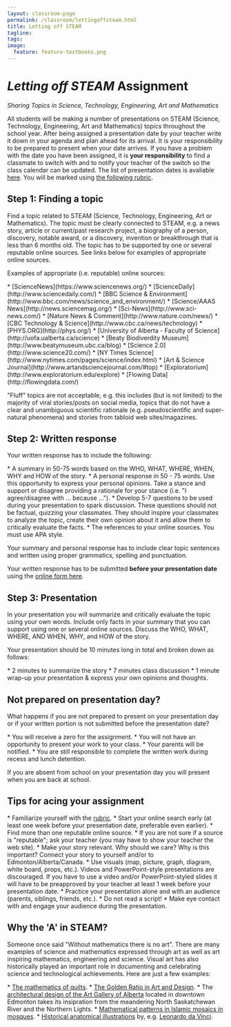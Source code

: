 ```yaml
---
layout: classroom-page
permalink: /classroom/lettingoffsteam.html
title: Letting off STEAM
tagline:
tags:
image:
  feature: feature-textbooks.png
---
```

<h1><em>Letting off STEAM</em> Assignment</h1>
<p><em>Sharing Topics in Science, Technology, Engineering, Art and Mathematics</em></p>

<p>All students will be making a number of presentations on STEAM (Science, Technology, Engineering, Art and Mathematics) topics throughout the school year. After being assigned a presentation date by your teacher write it down in your agenda and plan ahead for its arrival. It is your responsibility to be prepared to present when your date arrives. If you have a problem with the date you have been assigned, it is <strong>your responsibility</strong> to find a classmate to switch with and to notify your teacher of the switch so the class calendar can be updated. The list of presentation dates is avaliable <a href="https://docs.google.com/spreadsheets/d/1y_b_imhDCj5xEqRoVe2hgBfz0_gmdVjF0P1YJiA2gMk/edit?usp=sharing">here</a>. You will be marked using <a href="lettingoffsteamrubric.pdf">the following rubric</a>.</p>

<h2>Step 1: Finding a topic</h2>
<p>Find a topic related to STEAM (Science, Technology, Engineering, Art or Mathematics). The topic must be clearly connected to STEAM, e.g. a news story, article or current/past research project, a biography of a person, discovery, notable award, or a discovery, invention or breakthrough that is less than 6 months old. The topic has to be supported by one or several reputable online sources. See links below for examples of appropriate online sources.</p>
	
<p>Examples of appropriate (i.e. reputable) online sources:</p>
* [ScienceNews](https://www.sciencenews.org/)
* [ScienceDaily](http://www.sciencedaily.com/)
* [BBC Science & Environment](http://www.bbc.com/news/science_and_environment/)
* [Science/AAAS News](http://news.sciencemag.org/)
* [Sci-News](http://www.sci-news.com/)
* [Nature News & Comment](http://www.nature.com/news/)
* [CBC Technology & Science](http://www.cbc.ca/news/technology)
* [PHYS.ORG](http://phys.org/)
* [University of Alberta - Faculty of Science](http://uofa.ualberta.ca/science)
* [Beaty Biodiverdity Museum](http://www.beatymuseum.ubc.ca/blog)
* [Science 2.0](http://www.science20.com/)
* [NY Times Science](http://www.nytimes.com/pages/science/index.html)
* [Art & Science Journal](http://www.artandsciencejournal.com/#top)
* [Exploratorium](http://www.exploratorium.edu/explore)
* [Flowing Data](http://flowingdata.com/)

<p>"Fluff" topics are not acceptable, e.g. this includes (but is not limited) to the majority of viral stories/posts on social media, topics that do not have a clear and unambiguous scientific rationale (e.g. pseudoscientific and super-natural phenomena) and stories from tabloid web sites/magazines.</p>

<h2>Step 2: Written response</h2>
<p>Your written response has to include the following:</p>
* A summary in 50-75 words based on the WHO, WHAT, WHERE, WHEN, WHY and HOW of the story.
* A personal response in 50 - 75 words. Use this opportunity to express your personal opinions. Take a stance and support or disagree providing a rationale for your stance (i.e. "I agree/disagree with ... because ...").
* Develop 5-7 questions to be used during your presentation to spark discussion. These questions should not be factual, quizzing your classmates. They should inspire your classmates to analyze the topic, create their own opinion about it and allow them to critically evaluate the facts.
* The references to your online sources. You must use APA style.

<p>Your summary and personal response has to include clear topic sentences and written using proper grammatics, spelling and punctuation.</p>
	
<p>Your written response has to be submitted <strong>before your presentation date</strong> using the <a href="http://goo.gl/forms/JLpXzRqB6c">online form here</a>.</p>

<h2>Step 3: Presentation</h2>
<p>In your presentation you will summarize and critically evaluate the topic using your own words. Include only facts in your summary that you can support using one or several online sources. Discuss the WHO, WHAT, WHERE, AND WHEN, WHY, and HOW of the story.</p>

<p>Your presentation should be 10 minutes long in total and broken down as follows:</p>
* 2 minutes to summarize the story
* 7 minutes class discussion
* 1 minute wrap-up your presentation & express your own opinions and thoughts.

<h2>Not prepared on presentation day?</h2>
<p>What happens if you are not prepared to present on your presentation day or if your written portion is not submitted before the presentation date?</p>
* You will receive a zero for the assignment.
* You will not have an opportunity to present your work to your class.
* Your parents will be notified.
* You are still responsible to complete the written work during recess and lunch detention. 

<p>If you are absent from school on your presentation day you will present when you are back at school.</p>

<h2>Tips for acing your assignment</h2>
* Familiarize yourself with the <a href="lettingoffsteamrubric.pdf">rubric</a>.
* Start your online search early (at least one week before your presentation date, preferable even earlier).
* Find more than one reputable online source.
* If you are not sure if a source is "reputable"; ask your teacher (you may have to show your teacher the web site).
* Make your story relevant. Why should we care? Why is this important? Connect your story to yourself and/or to Edmonton/Alberta/Canada.
* Use visuals (map, picture, graph, diagram, white board, props, etc.). Videos and PowerPoint-style presentations are discouraged. If you have to use a video and/or PowerPoint-styled slides it will have to be preapproved by your teacher at least 1 week before your presentation date.
* Practice your presentation alone and with an audience (parents, siblings, friends, etc.).
* Do not read a script!
* Make eye contact with and engage your audience during the presentation.

<h2>Why the 'A' in STEAM?</h2>
<p>Someone once said "Without mathematics there is no art". There are many examples of science and mathematics expressed through art as well as art inspiring mathematics, engineering and science. Visual art has also historically played an important role in documenting and celebrating science and technological achievements. Here are just a few examples:</p>
* <a href="http://www.telusplanet.net/public/gdevries/">The mathematics of quilts</a>.
* <a href="http://www.goldennumber.net/art-composition-design/">The Golden Ratio in Art and Design</a>.
* The <a href="http://www.youraga.ca/about-us/the-building/">architectural design of the Art Gallery of Alberta</a> located in downtown Edmonton takes its insipration from the meandering North Saskatchewan River and the Northern Lights.
* <a href="http://islamic-arts.org/2011/medieval-islamic-mosaics-and-modern-maths/">Mathematical patterns in Islamic mosaics in mosques</a>.
* <a href="http://www.nlm.nih.gov/exhibition/historicalanatomies/browse.html">Historical anatomical illustrations</a> by, e.g. <a href="http://www.bbc.com/news/magazine-17907305">Leonardo da Vinci</a>.